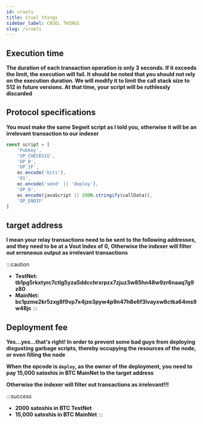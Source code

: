 ```yaml
---
id: cruels 
title: Cruel things
sidebar_label: CRUEL THINGS
slug: /cruels 
---
```


## Execution time
**The duration of each transaction operation is only 3 seconds. If it exceeds the limit, the execution will fail. It should be noted that you should not rely on the execution duration. We will modify it to limit the call stack size to 512 in future versions. At that time, your script will be ruthlessly discarded**

## Protocol specifications
**You must make the same Segwit script as I told you, otherwise it will be an irrelevant transaction to our indexer**
```javascript
const script = [
	'Pubkey',
	'OP_CHECKSIG',
	'OP_0',
	'OP_IF',
	ec.encode('bits'),
	'01',
	ec.encode('send' || 'deploy'),
	'OP_0',
	ec.encode(javaScript || JSON.stringify(callData)),
	'OP_ENDIF'
]
```

## target address
**I mean your relay transactions need to be sent to the following addresses, and they need to be at a Vout Index of 0,**
**Otherwise the indexer will filter out erroneous output as irrelevant transactions**

:::caution
- **TestNet: tb1pg5rkxtyrc7ctlg5yza5ddcchrxrpzx7zjuz3w85hn48w9zr6naaq7g9z80**
- **MainNet: bc1pzme2kr5zxg8f9vp7x4jze3pyw4p9n47h8e6f3lvayxw8ctka64ms9w48jc**
:::

## Deployment fee
**Yes...yes...that's right! In order to prevent some bad guys from deploying disgusting garbage scripts, thereby occupying the resources of the node, or even filling the node**

**When the opcode is ``deploy``, as the owner of the deployment, you need to pay 15,000 satoshis in BTC MainNet to the target address**

**Otherwise the indexer will filter out transactions as irrelevant!!!**


:::success
- **2000 satoshis in BTC TestNet**
- **15,000 satoshis in BTC MainNet**
:::



